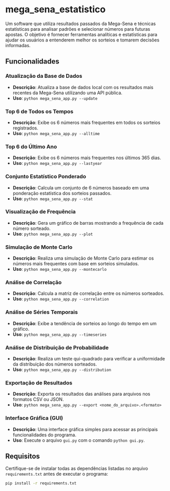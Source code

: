 # mega_sena_estatistico

Um software que utiliza resultados passados da Mega-Sena e técnicas estatísticas para analisar padrões e selecionar números para futuras apostas. O objetivo é fornecer ferramentas analíticas e estatísticas para ajudar os usuários a entenderem melhor os sorteios e tomarem decisões informadas.

## Funcionalidades

### Atualização da Base de Dados

- **Descrição**: Atualiza a base de dados local com os resultados mais recentes da Mega-Sena utilizando uma API pública.
- **Uso**: `python mega_sena_app.py --update`

### Top 6 de Todos os Tempos

- **Descrição**: Exibe os 6 números mais frequentes em todos os sorteios registrados.
- **Uso**: `python mega_sena_app.py --alltime`

### Top 6 do Último Ano

- **Descrição**: Exibe os 6 números mais frequentes nos últimos 365 dias.
- **Uso**: `python mega_sena_app.py --lastyear`

### Conjunto Estatístico Ponderado

- **Descrição**: Calcula um conjunto de 6 números baseado em uma ponderação estatística dos sorteios passados.
- **Uso**: `python mega_sena_app.py --stat`

### Visualização de Frequência

- **Descrição**: Gera um gráfico de barras mostrando a frequência de cada número sorteado.
- **Uso**: `python mega_sena_app.py --plot`

### Simulação de Monte Carlo

- **Descrição**: Realiza uma simulação de Monte Carlo para estimar os números mais frequentes com base em sorteios simulados.
- **Uso**: `python mega_sena_app.py --montecarlo`

### Análise de Correlação

- **Descrição**: Calcula a matriz de correlação entre os números sorteados.
- **Uso**: `python mega_sena_app.py --correlation`

### Análise de Séries Temporais

- **Descrição**: Exibe a tendência de sorteios ao longo do tempo em um gráfico.
- **Uso**: `python mega_sena_app.py --timeseries`

### Análise de Distribuição de Probabilidade

- **Descrição**: Realiza um teste qui-quadrado para verificar a uniformidade da distribuição dos números sorteados.
- **Uso**: `python mega_sena_app.py --distribution`

### Exportação de Resultados

- **Descrição**: Exporta os resultados das análises para arquivos nos formatos CSV ou JSON.
- **Uso**: `python mega_sena_app.py --export <nome_do_arquivo>.<formato>`

### Interface Gráfica (GUI)

- **Descrição**: Uma interface gráfica simples para acessar as principais funcionalidades do programa.
- **Uso**: Execute o arquivo `gui.py` com o comando `python gui.py`.

## Requisitos

Certifique-se de instalar todas as dependências listadas no arquivo `requirements.txt` antes de executar o programa:

```bash
pip install -r requirements.txt
